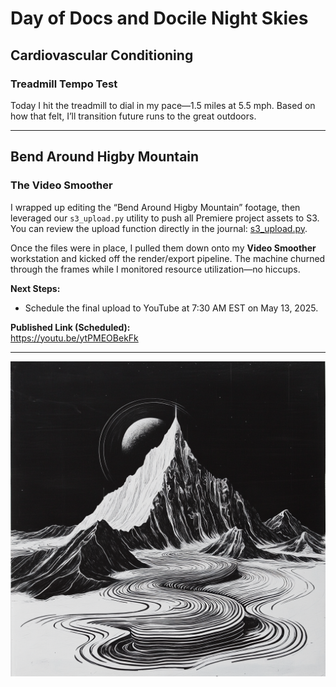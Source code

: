 # Day of Docs and Docile Night Skies

## Cardiovascular Conditioning

### Treadmill Tempo Test

Today I hit the treadmill to dial in my pace—1.5 miles at 5.5 mph. Based on how that felt, I’ll transition future runs to the great outdoors.

---

## Bend Around Higby Mountain

### The Video Smoother

I wrapped up editing the “Bend Around Higby Mountain” footage, then leveraged our `s3_upload.py` utility to push all Premiere project assets to S3. You can review the upload function directly in the journal: [s3_upload.py](https://scondo-prof.github.io/productiveJournal/weeklyProductiveJournal/2025/5/01/dailyProgress/#s3_uploadpy).

Once the files were in place, I pulled them down onto my **Video Smoother** workstation and kicked off the render/export pipeline. The machine churned through the frames while I monitored resource utilization—no hiccups.

**Next Steps:**

- Schedule the final upload to YouTube at 7:30 AM EST on May 13, 2025.

**Published Link (Scheduled):**  
https://youtu.be/ytPMEOBekFk

---

![Swurve Mountain](./assets/swurveMountain.png)
